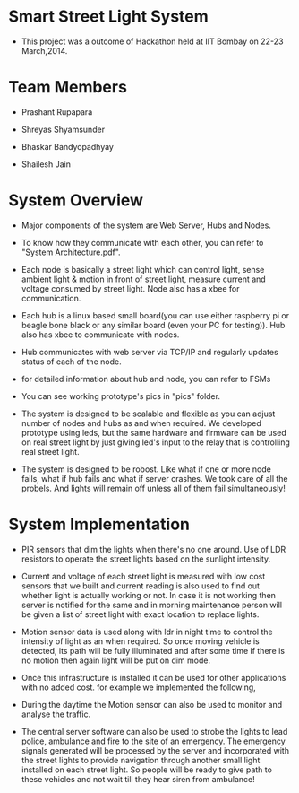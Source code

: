 Smart Street Light System
=====
 
 - This project was a outcome of Hackathon held at IIT Bombay on 22-23 March,2014.


Team Members
========

 - Prashant Rupapara
 
 - Shreyas Shyamsunder
 
 - Bhaskar Bandyopadhyay 
 
 - Shailesh Jain 


 
 
System Overview
========

 - Major components of the system are Web Server, Hubs and Nodes. 
 
 - To know how they communicate with each other, you can refer to "System Architecture.pdf".
 
 - Each node is basically a street light which can control light, sense ambient light & motion in front of street light, measure current and voltage consumed by street light. Node also has a xbee for communication.
 
 - Each hub is a linux based small board(you can use either raspberry pi or beagle bone black or any similar board (even your PC for testing)). Hub also has xbee to communicate with nodes.
 
 - Hub communicates with web server via TCP/IP and regularly updates status of each of the node. 
 
 - for detailed information about hub and node, you can refer to FSMs
 
 - You can see working prototype's pics in "pics" folder.
 
 - The system is designed to be scalable and flexible as you can adjust number of nodes and hubs as and when required. We developed prototype using leds, but the same hardware and firmware can be used on real street light by just giving led's input to the relay that is controlling real street light.

 - The system is designed to be robost. Like what if one or more node fails, what if hub fails and what if server crashes. We took care of all the probels. And lights will remain off unless all of them fail simultaneously!


System Implementation 
========


 - PIR sensors that dim the lights when there's no one around. Use of LDR resistors to operate the street lights based on the sunlight intensity. 
 
 - Current and voltage of each street light is measured with low cost sensors that we built and current reading is also used to find out whether light is actually working or not. In case it is not working then server is notified for the same and in morning maintenance person will be given a list of street light with exact location to replace lights.
 
 - Motion sensor data is used along with ldr in night time to control the intensity of light as an when required. So once moving vehicle is detected, its path will be fully illuminated and after some time if there is no motion then again light will be put on dim mode. 
  
 - Once this infrastructure is installed it can be used for other applications with no added cost. for example we implemented the following,
  
  - During the daytime the Motion sensor can also be used to monitor and analyse the traffic.

  - The central server software can also be used to strobe the lights to lead police, ambulance and fire to the site of an emergency. The emergency signals generated will be processed by the server and incorporated with the street lights to provide navigation through another small light installed on each street light. So people will be ready to give path to these vehicles and not wait till they hear siren from ambulance!
  
  

